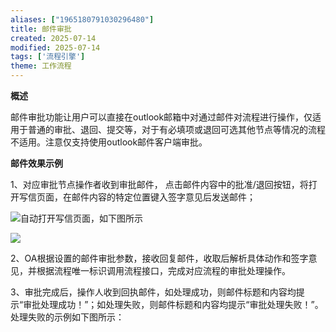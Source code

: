 ```yaml
---
aliases: ["1965180791030296480"]
title: 邮件审批
created: 2025-07-14
modified: 2025-07-14
tags: ['流程引擎']
theme: 工作流程
---
```


**概述**

邮件审批功能让用户可以直接在outlook邮箱中对通过邮件对流程进行操作，仅适用于普通的审批、退回、提交等，对于有必填项或退回可选其他节点等情况的流程不适用。注意仅支持使用outlook邮件客户端审批。

**邮件效果示例**

1、对应审批节点操作者收到审批邮件， 点击邮件内容中的批准/退回按钮，将打开写信页面，在邮件内容的特定位置键入签字意见后发送邮件；

![](https://myhelpdoc.oss-cn-heyuan.aliyuncs.com/mdimages/fe56ac5d935e34033f51e6ff5df3f1a7.jpg)自动打开写信页面，如下图所示

![](https://myhelpdoc.oss-cn-heyuan.aliyuncs.com/mdimages/454c60eef30c8c5431ac61265d525570.jpg)

2、OA根据设置的邮件审批参数，接收回复邮件，收取后解析具体动作和签字意见，并根据流程唯一标识调用流程接口，完成对应流程的审批处理操作。

3、审批完成后，操作人收到回执邮件，如处理成功，则邮件标题和内容均提示“审批处理成功！”；如处理失败，则邮件标题和内容均提示“审批处理失败！”。处理失败的示例如下图所示：

